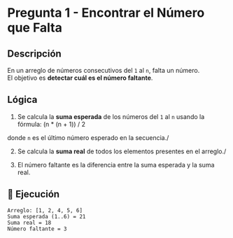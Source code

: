 # Pregunta 1 - Encontrar el Número que Falta

## Descripción

En un arreglo de números consecutivos del `1` al `n`, falta un número.\
El objetivo es **detectar cuál es el número faltante**.

## Lógica

1.  Se calcula la **suma esperada** de los números del `1` al `n` usando
    la fórmula: 
                (n \* (n + 1)) / 2

donde `n` es el último número esperado en la secuencia./

2. Se calcula la **suma real** de todos los elementos presentes en el arreglo./

3. El número faltante es la diferencia entre la suma esperada y la suma real.

## 🔹 Ejecución

    Arreglo: [1, 2, 4, 5, 6]
    Suma esperada (1..6) = 21
    Suma real = 18
    Número faltante = 3
